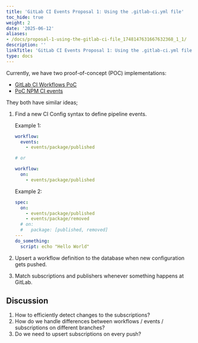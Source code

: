 ```yaml
---
title: 'GitLab CI Events Proposal 1: Using the .gitlab-ci.yml file'
toc_hide: true
weight: 2
date: '2025-06-12'
aliases:
- /docs/proposal-1-using-the-gitlab-ci-file_1748147631667632368_1_1/
description: ''
linkTitle: 'GitLab CI Events Proposal 1: Using the .gitlab-ci.yml file'
type: docs
---
```


Currently, we have two proof-of-concept (POC) implementations:

- [GitLab CI Workflows PoC](https://gitlab.com/gitlab-org/gitlab/-/merge_requests/91244)
- [PoC NPM CI events](https://gitlab.com/gitlab-org/gitlab/-/merge_requests/111693)

They both have similar ideas;

1. Find a new CI Config syntax to define pipeline events.

    Example 1:

    ```yaml
    workflow:
      events:
        - events/package/published

    # or

    workflow:
      on:
        - events/package/published
    ```

    Example 2:

    ```yaml
    spec:
      on:
        - events/package/published
        - events/package/removed
      # on:
      #   package: [published, removed]
    ---
    do_something:
      script: echo "Hello World"
    ```

1. Upsert a workflow definition to the database when new configuration gets
   pushed.
1. Match subscriptions and publishers whenever something happens at GitLab.

## Discussion

1. How to efficiently detect changes to the subscriptions?
1. How do we handle differences between workflows / events / subscriptions on
   different branches?
1. Do we need to upsert subscriptions on every push?
